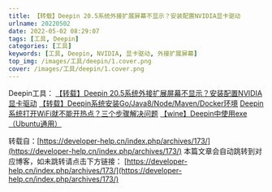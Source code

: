 ```yaml
---
title: 【转载】Deepin 20.5系统外接扩展屏幕不显示？安装配置NVIDIA显卡驱动
urlname: 20220502
date: 2022-05-02 08:29:07
tags: [工具, Deepin]
categories: [工具]
keywords: [工具, Deepin, NVIDIA, 显卡驱动, 外接扩展屏幕]
top_img: /images/工具/deepin/1.cover.png
cover: /images/工具/deepin/1.cover.png
---
```


Deepin工具：
<a href="/p/20220502/" target="_blank">【转载】Deepin 20.5系统外接扩展屏幕不显示？安装配置NVIDIA显卡驱动</a>
<a href="/p/20220503/" target="_blank">【转载】Deepin系统安装Go/Java8/Node/Maven/Docker环境</a>
<a href="/p/20220504/" target="_blank">Deepin系统打开WiFi就不能开热点？三个步骤解决问题</a>
<a href="/p/20220508/" target="_blank">【wine】Deepin中使用exe（Ubuntu通用）</a>

转载自：[https://developer-help.cn/index.php/archives/173/](https://developer-help.cn/index.php/archives/173/)
本篇文章会自动跳转到对应博客，如未跳转请点击下方链接：
[https://developer-help.cn/index.php/archives/173/](https://developer-help.cn/index.php/archives/173/)


<script>

window.location.href = "https://developer-help.cn/index.php/archives/173/";

</script>


